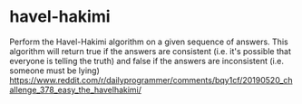 # havel-hakimi
Perform the Havel-Hakimi algorithm on a given sequence of answers. This algorithm will return true if the answers are consistent (i.e. it's possible that everyone is telling the truth) and false if the answers are inconsistent (i.e. someone must be lying)
https://www.reddit.com/r/dailyprogrammer/comments/bqy1cf/20190520_challenge_378_easy_the_havelhakimi/
